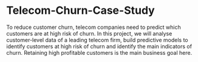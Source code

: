 # Telecom-Churn-Case-Study
To reduce customer churn, telecom companies need to predict which customers are at high risk of churn. In this project, we will analyse customer-level data of a leading telecom firm, build predictive models to identify customers at high risk of churn and identify the main indicators of churn.  Retaining high profitable customers is the main business goal here.
